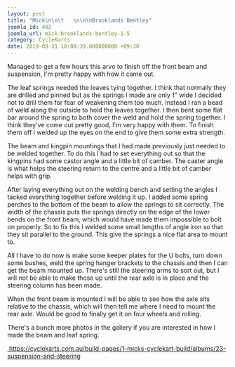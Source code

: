 ```yaml
---
layout: post
title: "Mick\n\n\t   \n\n\nBrooklands Bentley"
joomla_id: 402
joomla_url: mick-brooklands-bentley-1-5
category: CycleKarts
date: 2019-08-31 10:08:39.000000000 +09:30
---
```

<div class="es-stream-content  es-story--bg-0">Managed to get a few hours this arvo to finish off the front beam and suspension, I'm pretty happy with how it came out.<p>The leaf springs needed the leaves tying together. I think that normally they are drilled and pinned but as the springs I made are only 1" wide I decided not to drill them for fear of weakening them too much. Instead I ran a bead of weld along the outside to hold the leaves together. I then bent some flat bar around the spring to both cover the weld and hold the spring together. I think they've come out pretty good, I'm very happy with them. To finish them off I welded up the eyes on the end to give them some extra strength.</p><p>The beam and kingpin mountings that I had made previously just needed to be welded together. To do this I had to set everything out so that the kingpins had some castor angle and a little bit of camber. The caster angle is what helps the steering return to the centre and a little bit of camber helps with grip. </p><p>After laying everything out on the welding bench and setting the angles I tacked everything together before welding it up. I added some spring perches to the bottom of the beam to allow the springs to sit correctly. The width of the chassis puts the springs directly on the edge of the lower bends on the front beam, which would have made them impossible to bolt on properly. So to fix this I welded some small lengths of angle iron so that they sit parallel to the ground. This give the springs a nice flat area to mount to.</p><p>All I have to do now is make some keeper plates for the U bolts, turn down some bushes, weld the spring hanger brackets to the chassis and then I can get the beam mounted up. There's still the steering arms to sort out, but I will not be able to make those up until the rear axle is in place and the steering column has been made.  </p><p>When the front beam is mounted I will be able to see how the axle sits relative to the chassis, which will then tell me where I need to mount the rear axle. Would be good to finally get it on four wheels and rolling.</p><p>There's a bunch more photos in the gallery if you are interested in how I made the beam and leaf spring.</p><p><a target="_blank" rel="nofollow" href="https://cyclekarts.com.au/build-pages/1-micks-cyclekart-build/albums/23-suspension-and-steering"> https://cyclekarts.com.au/build-pages/1-micks-cyclekart-build/albums/23-suspension-and-steering</a></p></div>
